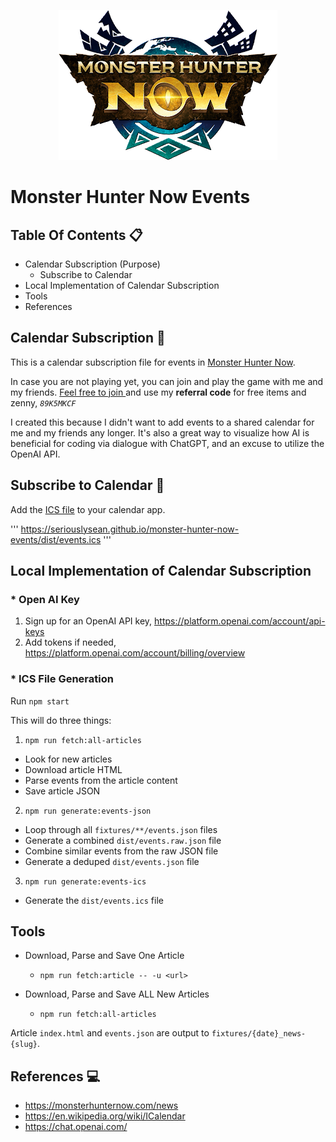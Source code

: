 <p align="center">
  <img
    src="./assets/monster-hunter-now-logo.png"
    alt="Monster Hunter Now Logo" />
</p>

# Monster Hunter Now Events

## Table Of Contents &#128203;
* Calendar Subscription (Purpose)
  - Subscribe to Calendar <br>
* Local Implementation of Calendar Subscription <br>
* Tools <br>
* References 

## Calendar Subscription &#128198;
This is a calendar subscription file for events in [Monster Hunter Now](https://monsterhunternow.com/).

In case you are not playing yet, you can join and play the game with me and my friends. [Feel free to join ](https://apps.apple.com/us/app/monster-hunter-now/id6445906110) and use my **referral code** for free items and zenny, *`89K5MKCF`*

I created this because I didn't want to add events to a shared calendar for me and my friends any longer. It's also a great way to visualize how AI is beneficial for coding via dialogue with ChatGPT, and an excuse to utilize the OpenAI API. 

## Subscribe to Calendar &#128204;

Add the [ICS file](https://seriouslysean.github.io/monster-hunter-now-events/dist/events.ics) to your calendar app.

'''
https://seriouslysean.github.io/monster-hunter-now-events/dist/events.ics
'''

## Local Implementation of Calendar Subscription 

### * Open AI Key
  1. Sign up for an OpenAI API key, https://platform.openai.com/account/api-keys
  2. Add tokens if needed, https://platform.openai.com/account/billing/overview

### * ICS File Generation
Run `npm start`

This will do three things:
1. `npm run fetch:all-articles`
  - Look for new articles
  - Download article HTML
  - Parse events from the article content
  - Save article JSON
2. `npm run generate:events-json`
  - Loop through all `fixtures/**/events.json` files
  - Generate a combined `dist/events.raw.json` file
  - Combine similar events from the raw JSON file
  - Generate a deduped `dist/events.json` file
3. `npm run generate:events-ics`
  - Generate the `dist/events.ics` file

## Tools 

* Download, Parse and Save One Article
  - `npm run fetch:article -- -u <url>`

* Download, Parse and Save ALL New Articles
  - `npm run fetch:all-articles`

Article `index.html` and `events.json` are output to `fixtures/{date}_news-{slug}`.

## References &#128187;

- https://monsterhunternow.com/news
- https://en.wikipedia.org/wiki/ICalendar
- https://chat.openai.com/
